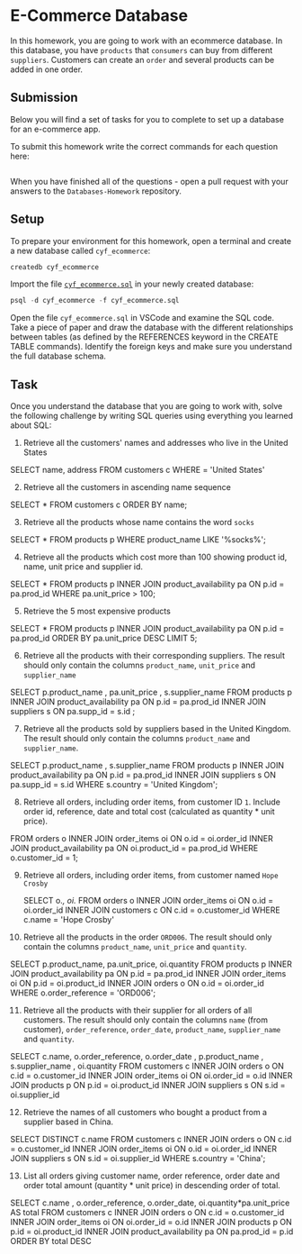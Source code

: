 # E-Commerce Database

In this homework, you are going to work with an ecommerce database. In this database, you have `products` that `consumers` can buy from different `suppliers`. Customers can create an `order` and several products can be added in one order.

## Submission

Below you will find a set of tasks for you to complete to set up a database for an e-commerce app.

To submit this homework write the correct commands for each question here:
```sql


```

When you have finished all of the questions - open a pull request with your answers to the `Databases-Homework` repository.

## Setup

To prepare your environment for this homework, open a terminal and create a new database called `cyf_ecommerce`:

```sql
createdb cyf_ecommerce
```

Import the file [`cyf_ecommerce.sql`](./cyf_ecommerce.sql) in your newly created database:

```sql
psql -d cyf_ecommerce -f cyf_ecommerce.sql
```

Open the file `cyf_ecommerce.sql` in VSCode and examine the SQL code. Take a piece of paper and draw the database with the different relationships between tables (as defined by the REFERENCES keyword in the CREATE TABLE commands). Identify the foreign keys and make sure you understand the full database schema.

## Task

Once you understand the database that you are going to work with, solve the following challenge by writing SQL queries using everything you learned about SQL:

1. Retrieve all the customers' names and addresses who live in the United States 

  SELECT name, address
  FROM customers c
  WHERE = 'United States'
 
2. Retrieve all the customers in ascending name sequence

  SELECT * 
  FROM customers c 
  ORDER BY name;
    
3. Retrieve all the products whose name contains the word `socks`

  SELECT * 
    FROM products p 
    WHERE product_name 
    LIKE '%socks%';
  
4. Retrieve all the products which cost more than 100 showing product id, name, unit price and supplier id.

  SELECT *
    FROM products p 
    INNER JOIN product_availability pa 
    ON p.id = pa.prod_id 
    WHERE pa.unit_price > 100;
  
5. Retrieve the 5 most expensive products

  SELECT *
	FROM products p 
	INNER JOIN product_availability pa 
	ON p.id = pa.prod_id 
	ORDER BY pa.unit_price  DESC 
	LIMIT 5;
  
6. Retrieve all the products with their corresponding suppliers. The result should only contain the columns `product_name`, `unit_price` and `supplier_name`
  
  SELECT p.product_name , pa.unit_price , s.supplier_name 
	FROM products p 
	INNER JOIN product_availability pa 
	ON p.id = pa.prod_id 
	INNER JOIN suppliers s 
	ON pa.supp_id = s.id ;
  
7. Retrieve all the products sold by suppliers based in the United Kingdom. The result should only contain the columns `product_name` and `supplier_name`.

  SELECT p.product_name , s.supplier_name 
	FROM products p 
	INNER JOIN product_availability pa 
	ON p.id = pa.prod_id 
	INNER JOIN suppliers s 
	ON pa.supp_id = s.id 
	WHERE s.country = 'United Kingdom';
  
8. Retrieve all orders, including order items, from customer ID `1`. Include order id, reference, date and total cost (calculated as quantity * unit price).

  FROM orders o 
	INNER JOIN order_items oi 
	ON o.id = oi.order_id 
	INNER JOIN product_availability pa 
	ON oi.product_id = pa.prod_id 
	WHERE o.customer_id  = 1;
  
9. Retrieve all orders, including order items, from customer named `Hope Crosby`
 
     SELECT o.*, oi.*
	FROM orders o 
	INNER JOIN order_items oi 
	ON o.id = oi.order_id 
	INNER JOIN customers c 
	ON c.id = o.customer_id 
	WHERE c.name = 'Hope Crosby'
  
10. Retrieve all the products in the order `ORD006`. The result should only contain the columns `product_name`, `unit_price` and `quantity`.

  SELECT p.product_name, pa.unit_price, oi.quantity 
	FROM products p 
	INNER JOIN product_availability pa 
	ON p.id  = pa.prod_id 
	INNER JOIN order_items oi 
	ON p.id = oi.product_id 
	INNER JOIN orders o 
	ON o.id = oi.order_id 
	WHERE o.order_reference = 'ORD006';
  
11. Retrieve all the products with their supplier for all orders of all customers. The result should only contain the columns `name` (from customer), `order_reference`, `order_date`, `product_name`, `supplier_name` and `quantity`.

   SELECT c.name, o.order_reference, o.order_date , p.product_name , s.supplier_name , oi.quantity 
	FROM customers c 
	INNER JOIN orders o 
	ON c.id = o.customer_id 
	INNER JOIN order_items oi 
	ON oi.order_id = o.id 
	INNER JOIN products p 
	ON p.id = oi.product_id 
	INNER JOIN suppliers s 
	ON s.id = oi.supplier_id 
  
12. Retrieve the names of all customers who bought a product from a supplier based in China.
  
  SELECT DISTINCT c.name
	FROM customers c 
	INNER JOIN orders o 
	ON c.id = o.customer_id 
	INNER JOIN order_items oi 
	ON o.id = oi.order_id 
	INNER JOIN suppliers s 
	ON s.id = oi.supplier_id 
	WHERE s.country = 'China';
  
13. List all orders giving customer name, order reference, order date and order total amount (quantity * unit price) in descending order of total.

  SELECT c.name , o.order_reference, o.order_date, oi.quantity*pa.unit_price AS total
	FROM customers c 
	INNER JOIN orders o 
	ON c.id = o.customer_id 
	INNER JOIN order_items oi 
	ON oi.order_id = o.id 
	INNER JOIN products p 
	ON p.id = oi.product_id 
	INNER JOIN product_availability pa 
	ON pa.prod_id = p.id 
	ORDER BY total DESC

